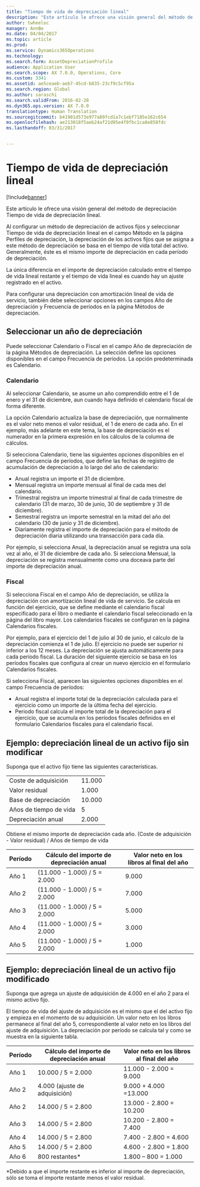 ```yaml
---
title: "Tiempo de vida de depreciación lineal"
description: "Este artículo le ofrece una visión general del método de depreciación Tiempo de vida de depreciación lineal."
author: twheeloc
manager: AnnBe
ms.date: 04/04/2017
ms.topic: article
ms.prod: 
ms.service: Dynamics365Operations
ms.technology: 
ms.search.form: AssetDepreciationProfile
audience: Application User
ms.search.scope: AX 7.0.0, Operations, Core
ms.custom: 3341
ms.assetid: ae5ceaeb-aeb7-45cd-b835-23cf9c5cf95a
ms.search.region: Global
ms.author: saraschi
ms.search.validFrom: 2016-02-28
ms.dyn365.ops.version: AX 7.0.0
translationtype: Human Translation
ms.sourcegitcommit: b41901d573e977a89fcd1a7c1ebf7185e162c654
ms.openlocfilehash: ae213018f5aeb24af21d95e4f0fbc1ca8e858fdc
ms.lasthandoff: 03/31/2017


---
```


# <a name="straight-line-service-life-depreciation"></a>Tiempo de vida de depreciación lineal

[!include[banner](../includes/banner.md)]


Este artículo le ofrece una visión general del método de depreciación Tiempo de vida de depreciación lineal.

Al configurar un método de depreciación de activos fijos y seleccionar Tiempo de vida de depreciación lineal en el campo Método en la página Perfiles de depreciación, la depreciación de los activos fijos que se asigna a este método de depreciación se basa en el tiempo de vida total del activo. Generalmente, éste es el mismo importe de depreciación en cada período de depreciación. 

La única diferencia en el importe de depreciación calculado entre el tiempo de vida lineal restante y el tiempo de vida lineal es cuando hay un ajuste registrado en el activo. 

Para configurar una depreciación con amortización lineal de vida de servicio, también debe seleccionar opciones en los campos Año de depreciación y Frecuencia de períodos en la página Métodos de depreciación.

## <a name="select-a-depreciation-year"></a>Seleccionar un año de depreciación
Puede seleccionar Calendario o Fiscal en el campo Año de depreciación de la página Métodos de depreciación. La selección define las opciones disponibles en el campo Frecuencia de períodos. La opción predeterminada es Calendario.

### <a name="calendar"></a>Calendario

Al seleccionar Calendario, se asume un año comprendido entre el 1 de enero y el 31 de diciembre, aun cuando haya definido el calendario fiscal de forma diferente. 

La opción Calendario actualiza la base de depreciación, que normalmente es el valor neto menos el valor residual, el 1 de enero de cada año. En el ejemplo, más adelante en este tema, la base de depreciación es el numerador en la primera expresión en los cálculos de la columna de cálculos. 

Si selecciona Calendario, tiene las siguientes opciones disponibles en el campo Frecuencia de períodos, que define las fechas de registro de acumulación de depreciación a lo largo del año de calendario:
-   Anual registra un importe el 31 de diciembre.
-   Mensual registra un importe mensual al final de cada mes del calendario.
-   Trimestral registra un importe trimestral al final de cada trimestre de calendario (31 de marzo, 30 de junio, 30 de septiembre y 31 de diciembre).
-   Semestral registra un importe semestral en la mitad del año del calendario (30 de junio y 31 de diciembre).
-   Diariamente registra el importe de depreciación para el método de depreciación diaria utilizando una transacción para cada día.

Por ejemplo, si selecciona Anual, la depreciación anual se registra una sola vez al año, el 31 de diciembre de cada año. Si selecciona Mensual, la depreciación se registra mensualmente como una doceava parte del importe de depreciación anual.

### <a name="fiscal"></a>Fiscal

Si selecciona Fiscal en el campo Año de depreciación, se utiliza la depreciación con amortización lineal de vida de servicio. Se calcula en función del ejercicio, que se define mediante el calendario fiscal especificado para el libro o mediante el calendario fiscal seleccionado en la página del libro mayor. Los calendarios fiscales se configuran en la página Calendarios fiscales.

Por ejemplo, para el ejercicio del 1 de julio al 30 de junio, el cálculo de la depreciación comienza el 1 de julio. El ejercicio no puede ser superior ni inferior a los 12 meses. La depreciación se ajusta automáticamente para cada período fiscal. La duración del siguiente ejercicio se basa en los períodos fiscales que configura al crear un nuevo ejercicio en el formulario Calendarios fiscales. 

Si selecciona Fiscal, aparecen las siguientes opciones disponibles en el campo Frecuencia de períodos:
-   Anual registra el importe total de la depreciación calculada para el ejercicio como un importe de la última fecha del ejercicio.
-   Periodo fiscal calcula el importe total de la depreciación para el ejercicio, que se acumula en los períodos fiscales definidos en el formulario Calendarios fiscales para el calendario fiscal.

## <a name="example-straight-line-depreciation-of-an-unchanged-fixed-asset"></a>Ejemplo: depreciación lineal de un activo fijo sin modificar
Suponga que el activo fijo tiene las siguientes características.

|                     |        |
|---------------------|--------|
| Coste de adquisición    | 11.000 |
| Valor residual       | 1.000  |
| Base de depreciación   | 10.000 |
| Años de tiempo de vida  | 5      |
| Depreciación anual | 2.000  |

Obtiene el mismo importe de depreciación cada año. (Coste de adquisición - Valor residual) / Años de tiempo de vida

| Período | Cálculo del importe de depreciación anual | Valor neto en los libros al final del año |
|--------|-------------------------------------------|---------------------------------------|
| Año 1 | (11.000 - 1.000) / 5 = 2.000              | 9.000                                 |
| Año 2 | (11.000 - 1.000) / 5 = 2.000              | 7.000                                 |
| Año 3 | (11.000 - 1.000) / 5 = 2.000              | 5.000                                 |
| Año 4 | (11.000 - 1.000) / 5 = 2.000              | 3.000                                 |
| Año 5 | (11.000 - 1.000) / 5 = 2.000              | 1.000                                 |

## <a name="example-straight-line-depreciation-of-a-modified-fixed-asset"></a>Ejemplo: depreciación lineal de un activo fijo modificado

Suponga que agrega un ajuste de adquisición de 4.000 en el año 2 para el mismo activo fijo. 

El tiempo de vida del ajuste de adquisición es el mismo que el del activo fijo y empieza en el momento de su adquisición. Un valor neto en los libros permanece al final del año 5, correspondiente al valor neto en los libros del ajuste de adquisición. La depreciación por período se calcula tal y como se muestra en la siguiente tabla.

| Período | Cálculo del importe de depreciación anual | Valor neto en los libros al final del año |
|--------|-------------------------------------------|---------------------------------------|
| Año 1 | 10.000 / 5 = 2.000                        | 11.000 - 2.000 = 9.000                |
| Año 2 | 4.000 (ajuste de adquisición)            | 9.000 + 4.000 =13.000                 |
| Año 2 | 14.000 / 5 = 2.800                        | 13.000 - 2.800 = 10.200               |
| Año 3 | 14.000 / 5 = 2.800                        | 10.200 - 2.800 = 7.400                |
| Año 4 | 14.000 / 5 = 2.800                        | 7.400 - 2.800 = 4.600                 |
| Año 5 | 14.000 / 5 = 2.800                        | 4.600 - 2.800 = 1.800                 |
| Año 6 | 800 restantes\*                           | 1.800 – 800 = 1.000                   |

\*Debido a que el importe restante es inferior al importe de depreciación, sólo se toma el importe restante menos el valor residual.






